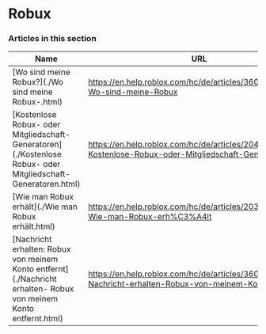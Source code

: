 # Robux  
### Articles in this section
Name|URL
-|-
[Wo sind meine Robux?](./Wo sind meine Robux-.html) |https://en.help.roblox.com/hc/de/articles/360029481932-Wo-sind-meine-Robux
[Kostenlose Robux- oder Mitgliedschaft-Generatoren](./Kostenlose Robux- oder Mitgliedschaft-Generatoren.html) |https://en.help.roblox.com/hc/de/articles/204262550-Kostenlose-Robux-oder-Mitgliedschaft-Generatoren
[Wie man Robux erhält](./Wie man Robux erhält.html) |https://en.help.roblox.com/hc/de/articles/203313200-Wie-man-Robux-erh%C3%A4lt
[Nachricht erhalten: Robux von meinem Konto entfernt](./Nachricht erhalten- Robux von meinem Konto entfernt.html) |https://en.help.roblox.com/hc/de/articles/360036483772-Nachricht-erhalten-Robux-von-meinem-Konto-entfernt